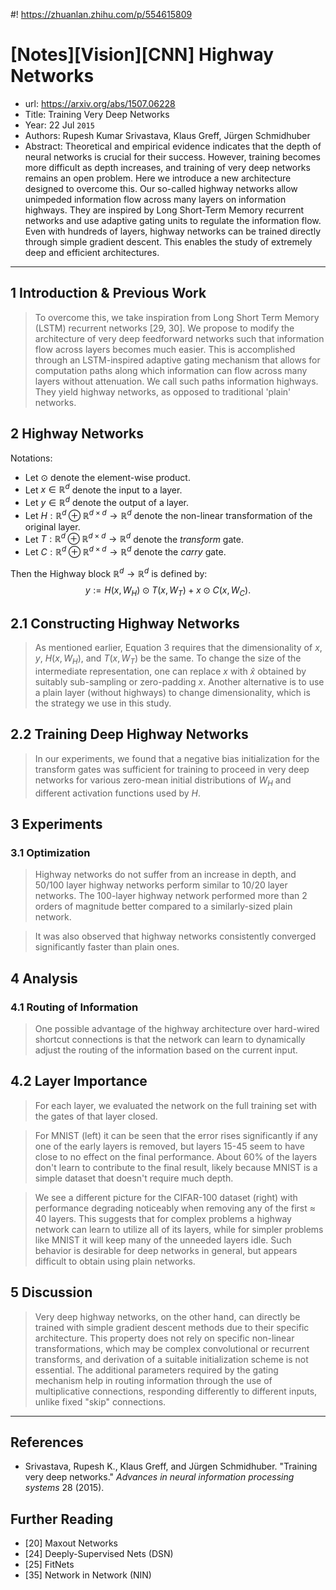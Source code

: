 #! https://zhuanlan.zhihu.com/p/554615809
# [Notes][Vision][CNN] Highway Networks

* url: https://arxiv.org/abs/1507.06228
* Title: Training Very Deep Networks
* Year: 22 Jul `2015`
* Authors: Rupesh Kumar Srivastava, Klaus Greff, Jürgen Schmidhuber
* Abstract: Theoretical and empirical evidence indicates that the depth of neural networks is crucial for their success. However, training becomes more difficult as depth increases, and training of very deep networks remains an open problem. Here we introduce a new architecture designed to overcome this. Our so-called highway networks allow unimpeded information flow across many layers on information highways. They are inspired by Long Short-Term Memory recurrent networks and use adaptive gating units to regulate the information flow. Even with hundreds of layers, highway networks can be trained directly through simple gradient descent. This enables the study of extremely deep and efficient architectures.

----------------------------------------------------------------------------------------------------

## 1 Introduction & Previous Work

> To overcome this, we take inspiration from Long Short Term Memory (LSTM) recurrent networks [29, 30]. We propose to modify the architecture of very deep feedforward networks such that information flow across layers becomes much easier. This is accomplished through an LSTM-inspired adaptive gating mechanism that allows for computation paths along which information can flow across many layers without attenuation. We call such paths information highways. They yield highway networks, as opposed to traditional 'plain' networks.

## 2 Highway Networks

Notations:
* Let $\odot$ denote the element-wise product.
* Let $x \in \mathbb{R}^{d}$ denote the input to a layer.
* Let $y \in \mathbb{R}^{d}$ denote the output of a layer.
* Let $H: \mathbb{R}^{d} \oplus \mathbb{R}^{d \times d} \to \mathbb{R}^{d}$ denote the non-linear transformation of the original layer.
* Let $T: \mathbb{R}^{d} \oplus \mathbb{R}^{d \times d} \to \mathbb{R}^{d}$ denote the *transform* gate.
* Let $C: \mathbb{R}^{d} \oplus \mathbb{R}^{d \times d} \to \mathbb{R}^{d}$ denote the *carry* gate.

Then the Highway block $\mathbb{R}^{d} \to \mathbb{R}^{d}$ is defined by:
$$y := H(x, W_{H}) \odot T(x, W_{T}) + x \odot C(x, W_{C}). \tag{3}$$

## 2.1 Constructing Highway Networks

> As mentioned earlier, Equation 3 requires that the dimensionality of $x$, $y$, $H(x, W_{H})$, and $T(x, W_{T})$ be the same. To change the size of the intermediate representation, one can replace $x$ with $\hat{x}$ obtained by suitably sub-sampling or zero-padding $x$. Another alternative is to use a plain layer (without highways) to change dimensionality, which is the strategy we use in this study.

## 2.2 Training Deep Highway Networks

> In our experiments, we found that a negative bias initialization for the transform gates was sufficient for training to proceed in very deep networks for various zero-mean initial distributions of $W_{H}$ and different activation functions used by $H$.

## 3 Experiments

### 3.1 Optimization

> Highway networks do not suffer from an increase in depth, and 50/100 layer highway networks perform similar to 10/20 layer networks. The 100-layer highway network performed more than 2 orders of magnitude better compared to a similarly-sized plain network.

> It was also observed that highway networks consistently converged significantly faster than plain ones.

## 4 Analysis

### 4.1 Routing of Information

> One possible advantage of the highway architecture over hard-wired shortcut connections is that the network can learn to dynamically adjust the routing of the information based on the current input.

## 4.2 Layer Importance

> For each layer, we evaluated the network on the full training set with the gates of that layer closed.

> For MNIST (left) it can be seen that the error rises significantly if any one of the early layers is removed, but layers 15-45 seem to have close to no effect on the final performance. About 60% of the layers don't learn to contribute to the final result, likely because MNIST is a simple dataset that doesn't require much depth.

> We see a different picture for the CIFAR-100 dataset (right) with performance degrading noticeably when removing any of the first $\approx$ 40 layers. This suggests that for complex problems a highway
network can learn to utilize all of its layers, while for simpler problems like MNIST it will keep many of the unneeded layers idle. Such behavior is desirable for deep networks in general, but appears difficult to obtain using plain networks.

## 5 Discussion

> Very deep highway networks, on the other hand, can directly be trained with simple gradient descent methods due to their specific architecture. This property does not rely on specific non-linear transformations, which may be complex convolutional or recurrent transforms, and derivation of a suitable initialization scheme is not essential. The additional parameters required by the gating mechanism help in routing information through the use of multiplicative connections, responding differently to different inputs, unlike fixed "skip" connections.

----------------------------------------------------------------------------------------------------

## References

* Srivastava, Rupesh K., Klaus Greff, and Jürgen Schmidhuber. "Training very deep networks." *Advances in neural information processing systems* 28 (2015).

## Further Reading

* [20] Maxout Networks
* [24] Deeply-Supervised Nets (DSN)
* [25] FitNets
* [35] Network in Network (NIN)
